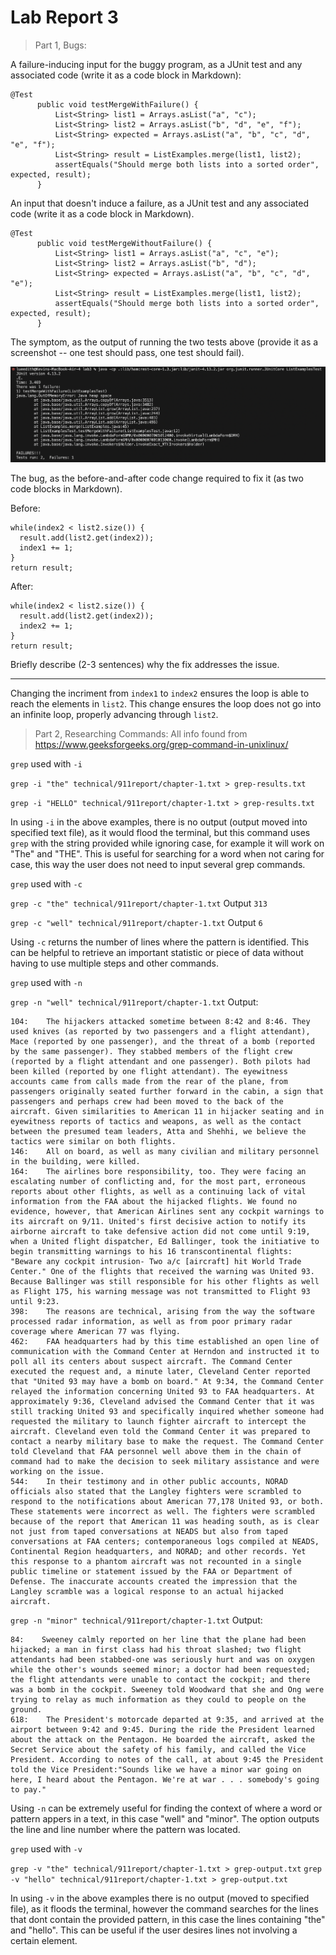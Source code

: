 # Lab Report 3

> Part 1, Bugs:

A failure-inducing input for the buggy program, as a JUnit test and any associated code (write it as a code block in Markdown):

```
@Test
      public void testMergeWithFailure() {
          List<String> list1 = Arrays.asList("a", "c");
          List<String> list2 = Arrays.asList("b", "d", "e", "f");
          List<String> expected = Arrays.asList("a", "b", "c", "d", "e", "f");
          List<String> result = ListExamples.merge(list1, list2);
          assertEquals("Should merge both lists into a sorted order", expected, result);
      }
```

An input that doesn't induce a failure, as a JUnit test and any associated code (write it as a code block in Markdown).

```
@Test
      public void testMergeWithoutFailure() {
          List<String> list1 = Arrays.asList("a", "c", "e");
          List<String> list2 = Arrays.asList("b", "d");
          List<String> expected = Arrays.asList("a", "b", "c", "d", "e");
          List<String> result = ListExamples.merge(list1, list2);
          assertEquals("Should merge both lists into a sorted order", expected, result);
      }
```

The symptom, as the output of running the two tests above (provide it as a screenshot -- one test should pass, one test should fail).

![Image](symptom.png)

The bug, as the before-and-after code change required to fix it (as two code blocks in Markdown).

Before:
```
while(index2 < list2.size()) {
  result.add(list2.get(index2));
  index1 += 1;
}
return result;
```
After:
```
while(index2 < list2.size()) {
  result.add(list2.get(index2));
  index2 += 1;
}
return result;
```

Briefly describe (2-3 sentences) why the fix addresses the issue.
***
Changing the incriment from `index1` to `index2` ensures the loop is able to reach the elements in `list2`. This change ensures the loop does not go into an infinite loop, properly advancing through `list2`.

> Part 2, Researching Commands:
> All info found from https://www.geeksforgeeks.org/grep-command-in-unixlinux/

`grep` used with `-i`

`grep -i "the" technical/911report/chapter-1.txt > grep-results.txt` 

`grep -i "HELLO" technical/911report/chapter-1.txt > grep-results.txt`

In using `-i` in the above examples, there is no output (output moved into specified text file), as it would flood the terminal, but this command uses `grep` with the string provided while ignoring case, for example it will work on "The" and "THE".  This is useful for searching for a word when not caring for case, this way the user does not need to input several grep commands.

`grep` used with `-c`

`grep -c "the" technical/911report/chapter-1.txt` 
Output `313`

`grep -c "well" technical/911report/chapter-1.txt`
Output `6`

Using `-c` returns the number of lines where the pattern is identified. This can be helpful to retrieve an important statistic or piece of data without having to use multiple steps and other commands.

`grep` used with `-n`

`grep -n "well" technical/911report/chapter-1.txt`
Output:
```
104:    The hijackers attacked sometime between 8:42 and 8:46. They used knives (as reported by two passengers and a flight attendant), Mace (reported by one passenger), and the threat of a bomb (reported by the same passenger). They stabbed members of the flight crew (reported by a flight attendant and one passenger). Both pilots had been killed (reported by one flight attendant). The eyewitness accounts came from calls made from the rear of the plane, from passengers originally seated further forward in the cabin, a sign that passengers and perhaps crew had been moved to the back of the aircraft. Given similarities to American 11 in hijacker seating and in eyewitness reports of tactics and weapons, as well as the contact between the presumed team leaders, Atta and Shehhi, we believe the tactics were similar on both flights.
146:    All on board, as well as many civilian and military personnel in the building, were killed.
164:    The airlines bore responsibility, too. They were facing an escalating number of conflicting and, for the most part, erroneous reports about other flights, as well as a continuing lack of vital information from the FAA about the hijacked flights. We found no evidence, however, that American Airlines sent any cockpit warnings to its aircraft on 9/11. United's first decisive action to notify its airborne aircraft to take defensive action did not come until 9:19, when a United flight dispatcher, Ed Ballinger, took the initiative to begin transmitting warnings to his 16 transcontinental flights: "Beware any cockpit intrusion- Two a/c [aircraft] hit World Trade Center." One of the flights that received the warning was United 93. Because Ballinger was still responsible for his other flights as well as Flight 175, his warning message was not transmitted to Flight 93 until 9:23.
398:    The reasons are technical, arising from the way the software processed radar information, as well as from poor primary radar coverage where American 77 was flying.
462:    FAA headquarters had by this time established an open line of communication with the Command Center at Herndon and instructed it to poll all its centers about suspect aircraft. The Command Center executed the request and, a minute later, Cleveland Center reported that "United 93 may have a bomb on board." At 9:34, the Command Center relayed the information concerning United 93 to FAA headquarters. At approximately 9:36, Cleveland advised the Command Center that it was still tracking United 93 and specifically inquired whether someone had requested the military to launch fighter aircraft to intercept the aircraft. Cleveland even told the Command Center it was prepared to contact a nearby military base to make the request. The Command Center told Cleveland that FAA personnel well above them in the chain of command had to make the decision to seek military assistance and were working on the issue.
544:    In their testimony and in other public accounts, NORAD officials also stated that the Langley fighters were scrambled to respond to the notifications about American 77,178 United 93, or both. These statements were incorrect as well. The fighters were scrambled because of the report that American 11 was heading south, as is clear not just from taped conversations at NEADS but also from taped conversations at FAA centers; contemporaneous logs compiled at NEADS, Continental Region headquarters, and NORAD; and other records. Yet this response to a phantom aircraft was not recounted in a single public timeline or statement issued by the FAA or Department of Defense. The inaccurate accounts created the impression that the Langley scramble was a logical response to an actual hijacked aircraft.
```
`grep -n "minor" technical/911report/chapter-1.txt`
Output:
```
84:    Sweeney calmly reported on her line that the plane had been hijacked; a man in first class had his throat slashed; two flight attendants had been stabbed-one was seriously hurt and was on oxygen while the other's wounds seemed minor; a doctor had been requested; the flight attendants were unable to contact the cockpit; and there was a bomb in the cockpit. Sweeney told Woodward that she and Ong were trying to relay as much information as they could to people on the ground.
618:    The President's motorcade departed at 9:35, and arrived at the airport between 9:42 and 9:45. During the ride the President learned about the attack on the Pentagon. He boarded the aircraft, asked the Secret Service about the safety of his family, and called the Vice President. According to notes of the call, at about 9:45 the President told the Vice President:"Sounds like we have a minor war going on here, I heard about the Pentagon. We're at war . . . somebody's going to pay."
```
Using `-n` can be extremely useful for finding the context of where a word or pattern appers in a text, in this case "well" and "minor". The option outputs the line and line number where the pattern was located.

`grep` used with `-v`

`grep -v "the" technical/911report/chapter-1.txt > grep-output.txt`
`grep -v "hello" technical/911report/chapter-1.txt > grep-output.txt`

In using `-v` in the above examples there is no output (moved to specified file), as it floods the terminal, however the command searches for the lines that dont contain the provided pattern, in this case the lines containing "the" and "hello". This can be useful if the user desires lines not involving a certain element.
